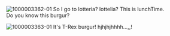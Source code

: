 ![1000003362-01](https://github.com/trwit/trwit.github.io/assets/160309591/93dd733e-c89e-4e69-b9f5-ddc426b9ec4b)
So I go to lotteria? lottelia? This is lunchTime.  
Do you know this burgur?  
  
![1000003363-01](https://github.com/trwit/trwit.github.io/assets/160309591/f2ef116e-dbfc-4318-a05d-6fd045cbc4f9)
It's T-Rex burgur! hjhjhjhhhh...,,!
